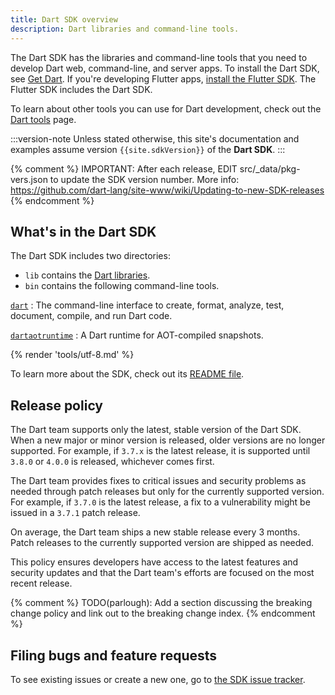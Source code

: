 ```yaml
---
title: Dart SDK overview
description: Dart libraries and command-line tools.
---
```


The Dart SDK has the libraries and command-line tools that you need to develop
Dart web, command-line, and server apps.
To install the Dart SDK, see [Get Dart](/get-dart).
If you're developing Flutter apps, [install the Flutter SDK][flutter].
The Flutter SDK includes the Dart SDK.

To learn about other tools you can use for Dart development,
check out the [Dart tools](/tools) page.

:::version-note
Unless stated otherwise,
this site's documentation and examples assume
version `{{site.sdkVersion}}` of the **Dart SDK**.
:::

{% comment %}
  IMPORTANT: After each release, EDIT src/_data/pkg-vers.json
  to update the SDK version number.
  More info: https://github.com/dart-lang/site-www/wiki/Updating-to-new-SDK-releases
{% endcomment %}

## What's in the Dart SDK

The Dart SDK includes two directories:

* `lib` contains the [Dart libraries][].
* `bin` contains the following command-line tools.

[`dart`](/tools/dart-tool)
: The command-line interface to create, format, analyze, test,
  document, compile, and run Dart code.
  
[`dartaotruntime`](/tools/dartaotruntime)
: A Dart runtime for AOT-compiled snapshots.

{% render 'tools/utf-8.md' %}

To learn more about the SDK, check out its [README file][readme].

## Release policy

The Dart team supports only the latest, stable version of the Dart SDK.
When a new major or minor version is released,
older versions are no longer supported.
For example, if `3.7.x` is the latest release,
it is supported until `3.8.0` or `4.0.0` is released,
whichever comes first.

The Dart team provides fixes to critical issues and security problems as needed
through patch releases but only for the currently supported version.
For example, if `3.7.0` is the latest release,
a fix to a vulnerability might be issued in a `3.7.1` patch release.

On average, the Dart team ships a new stable release every 3 months.
Patch releases to the currently supported version are shipped as needed.

This policy ensures developers have access to
the latest features and security updates and that
the Dart team's efforts are focused on the most recent release.

{% comment %}
TODO(parlough): Add a section discussing the breaking change policy
and link out to the breaking change index.
{% endcomment %}

## Filing bugs and feature requests

To see existing issues or create a new one,
go to [the SDK issue tracker][sdk-issues].

[Dart libraries]: /libraries
[flutter]: {{site.flutter-docs}}/get-started/install
[readme]: {{site.repo.dart.sdk}}/blob/main/README.dart-sdk
[sdk-issues]: {{site.repo.dart.sdk}}/issues
